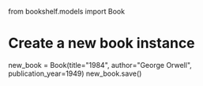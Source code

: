 from bookshelf.models import Book

# Create a new book instance
new_book = Book(title="1984", author="George Orwell", publication_year=1949)
new_book.save()
